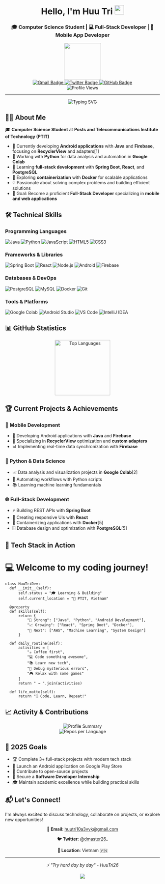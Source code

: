 <div id="header" align="center">
  <h1>
    Hello, I'm Huu Tri 
    <img src="https://media.giphy.com/media/hvRJCLFzcasrR4ia7z/giphy.gif" width="30px"/>
  </h1>
  <h3>🎓 Computer Science Student | 💻 Full-Stack Developer | 📱 Mobile App Developer</h3>
  <img src="https://media.giphy.com/media/qgQUggAC3Pfv687qPC/giphy.gif" width="120"/>
  
  <div id="badges">
    <a href="mailto:huutri10a3vvk@gmail.com">
      <img src="https://img.shields.io/badge/Gmail-D14836?style=for-the-badge&logo=gmail&logoColor=white" alt="Gmail Badge"/>
    </a>
    <a href="https://twitter.com/dmaster26_">
      <img src="https://img.shields.io/badge/Twitter-1DA1F2?style=for-the-badge&logo=twitter&logoColor=white" alt="Twitter Badge"/>
    </a>
    <a href="https://github.com/HuuTri26">
      <img src="https://img.shields.io/badge/GitHub-100000?style=for-the-badge&logo=github&logoColor=white" alt="GitHub Badge"/>
    </a>
  </div>
  
  <img src="https://komarev.com/ghpvc/?username=HuuTri26&style=flat-square&color=blue" alt="Profile Views"/>
</div>

---

<div align="center">
  <img src="https://readme-typing-svg.herokuapp.com?font=Fira+Code&pause=1000&width=500&lines=Computer+Science+Student;Full-Stack+Developer;Android+Developer;Python+Enthusiast;Always+Learning+New+Technologies" alt="Typing SVG" />
</div>

## 👨‍💻 About Me

🎓 **Computer Science Student** at **Posts and Telecommunications Institute of Technology (PTIT)**

- 🔭 Currently developing **Android applications** with **Java** and **Firebase**, focusing on **RecyclerView** and adapters[1]
- 🐍 Working with **Python** for data analysis and automation in **Google Colab**
- 🌱 Learning **full-stack development** with **Spring Boot**, **React**, and **PostgreSQL**
- 🐳 Exploring **containerization** with **Docker** for scalable applications
- 💡 Passionate about solving complex problems and building efficient solutions
- 🎯 Goal: Become a proficient **Full-Stack Developer** specializing in **mobile and web applications**

## 🛠️ Technical Skills

### Programming Languages
<div>
  <img src="https://img.shields.io/badge/Java-ED8B00?style=for-the-badge&logo=openjdk&logoColor=white" alt="Java"/>
  <img src="https://img.shields.io/badge/Python-3776AB?style=for-the-badge&logo=python&logoColor=white" alt="Python"/>
  <img src="https://img.shields.io/badge/JavaScript-F7DF1E?style=for-the-badge&logo=javascript&logoColor=black" alt="JavaScript"/>
  <img src="https://img.shields.io/badge/HTML5-E34F26?style=for-the-badge&logo=html5&logoColor=white" alt="HTML5"/>
  <img src="https://img.shields.io/badge/CSS3-1572B6?style=for-the-badge&logo=css3&logoColor=white" alt="CSS3"/>
</div>

### Frameworks & Libraries
<div>
  <img src="https://img.shields.io/badge/Spring_Boot-6DB33F?style=for-the-badge&logo=spring-boot&logoColor=white" alt="Spring Boot"/>
  <img src="https://img.shields.io/badge/React-20232A?style=for-the-badge&logo=react&logoColor=61DAFB" alt="React"/>
  <img src="https://img.shields.io/badge/Node.js-43853D?style=for-the-badge&logo=node.js&logoColor=white" alt="Node.js"/>
  <img src="https://img.shields.io/badge/Android-3DDC84?style=for-the-badge&logo=android&logoColor=white" alt="Android"/>
  <img src="https://img.shields.io/badge/Firebase-FFCA28?style=for-the-badge&logo=firebase&logoColor=black" alt="Firebase"/>
</div>

### Databases & DevOps
<div>
  <img src="https://img.shields.io/badge/PostgreSQL-316192?style=for-the-badge&logo=postgresql&logoColor=white" alt="PostgreSQL"/>
  <img src="https://img.shields.io/badge/MySQL-00000F?style=for-the-badge&logo=mysql&logoColor=white" alt="MySQL"/>
  <img src="https://img.shields.io/badge/Docker-2496ED?style=for-the-badge&logo=docker&logoColor=white" alt="Docker"/>
  <img src="https://img.shields.io/badge/Git-F05032?style=for-the-badge&logo=git&logoColor=white" alt="Git"/>
</div>

### Tools & Platforms
<div>
  <img src="https://img.shields.io/badge/Google_Colab-F9AB00?style=for-the-badge&logo=google-colab&logoColor=white" alt="Google Colab"/>
  <img src="https://img.shields.io/badge/Android_Studio-3DDC84?style=for-the-badge&logo=android-studio&logoColor=white" alt="Android Studio"/>
  <img src="https://img.shields.io/badge/VS_Code-007ACC?style=for-the-badge&logo=visual-studio-code&logoColor=white" alt="VS Code"/>
  <img src="https://img.shields.io/badge/IntelliJ_IDEA-000000?style=for-the-badge&logo=intellij-idea&logoColor=white" alt="IntelliJ IDEA"/>
</div>

## 📊 GitHub Statistics

<div align="center">
  <img src="https://github-readme-stats.vercel.app/api/top-langs/?username=HuuTri26&layout=compact&theme=tokyonight&hide_border=true&langs_count=8" alt="Top Languages" height="180"/>
</div>



## 🏆 Current Projects & Achievements

### 📱 **Mobile Development**
- 🚀 Developing Android applications with **Java** and **Firebase**
- 🎯 Specializing in **RecyclerView** optimization and **custom adapters**
- 📊 Implementing real-time data synchronization with **Firebase**

### 🐍 **Python & Data Science**
- 📈 Data analysis and visualization projects in **Google Colab**[2]
- 🤖 Automating workflows with Python scripts
- 📚 Learning machine learning fundamentals

### 🌐 **Full-Stack Development**
- ⚡ Building REST APIs with **Spring Boot**
- 🎨 Creating responsive UIs with **React**
- 🐳 Containerizing applications with **Docker**[5]
- 🗄️ Database design and optimization with **PostgreSQL**[5]

## 🚀 Tech Stack in Action

# 💻 Welcome to my coding journey!

    class HuuTriDev:
      def __init__(self):
          self.status = "🎓 Learning & Building"
          self.current_location = "🏫 PTIT, Vietnam"
        
      @property
      def skills(self):
          return {
              "💪 Strong": ["Java", "Python", "Android Development"],
              "📈 Growing": ["React", "Spring Boot", "Docker"],
              "🎯 Next": ["AWS", "Machine Learning", "System Design"]
          }
    
      def daily_routine(self):
          activities = [
              "☕ Coffee first",
              "💻 Code something awesome", 
              "📚 Learn new tech",
              "🔧 Debug mysterious errors",
              "🎮 Relax with some games"
          ]
          return " → ".join(activities)
    
      def life_motto(self):
          return "🚀 Code, Learn, Repeat!"


## 📈 Activity & Contributions

<div align="center">
  <img src="https://github-profile-summary-cards.vercel.app/api/cards/profile-details?username=HuuTri26&theme=tokyonight" alt="Profile Summary"/>
</div>

<div align="center">
  <img src="https://github-profile-summary-cards.vercel.app/api/cards/repos-per-language?username=HuuTri26&theme=tokyonight" alt="Repos per Language"/>
</div>

## 🎯 2025 Goals

- 🏆 Complete 3+ full-stack projects with modern tech stack
- 📱 Launch an Android application on Google Play Store  
- 🌟 Contribute to open-source projects
- 💼 Secure a **Software Developer Internship**
- 🎓 Maintain academic excellence while building practical skills

## 📬 Let's Connect!

I'm always excited to discuss technology, collaborate on projects, or explore new opportunities!

<div align="center">
  
  **📧 Email**: [huutri10a3vvk@gmail.com](mailto:huutri10a3vvk@gmail.com)
  
  **🐦 Twitter**: [@dmaster26_](https://twitter.com/dmaster26_)
  
  **📍 Location**: Vietnam 🇻🇳
  
  ---
  
  <i>⚡ "Try hard day by day" - HuuTri26</i>
  
  <img src="https://capsule-render.vercel.app/api?type=waving&color=gradient&height=100&section=footer"/>
  
</div>
